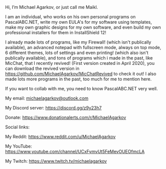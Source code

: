 Hi, I’m Michael Agarkov, or just call me Maikl.

I am an individual, who works on his own personal programs on PascalABC.NET,
write my own EULA's for my software using templates,
make my own graphic designs for my own software,
and even build my own professional installers for them in InstallShield 12!

I already made lots of programs, like my Firewall! (which isn't publically available),
an advanced notepad with fullscreen mode, always on top mode, 6 different themes, lots of settings and even printing! (which also isn't publically available),
and tons of programs which i made in the past, like MicChat, that I recently revived! (First version created in April 2020), you can download the revived version in https://github.com/MichaelAgarkov/MicChatRevived to check it out! I also made lots more programs in the past, too much for me to mention here.

If you want to collab with me, you need to know PascalABC.NET very well.

My email: michaelagarkov@outlook.com

My Discord server: https://discord.gg/z9y23h7

Donate: https://www.donationalerts.com/r/MichaelAgarkov


Social links:

My Reddit: https://www.reddit.com/u/MichaelAgarkov

My YouTube: https://www.youtube.com/channel/UCxFymvUt5FeMevOUEOfmcLA

My Twitch: https://www.twitch.tv/michaelagarkov
